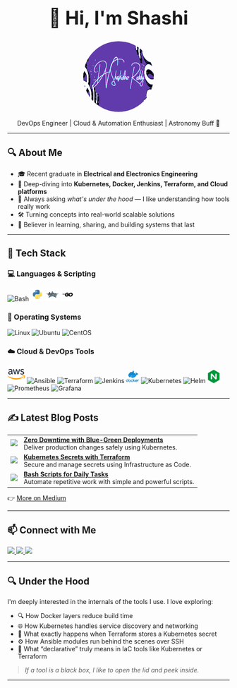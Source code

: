 <h1 align="center" style="font-size: 42px;">👋 Hi, I'm Shashi</h1>

<p align="center">
  <img src="https://github.com/Shashi2504/Shashi2504/blob/main/Profile.png?raw=true" width="160" height="160" style="border-radius: 50%;" />
</p>

<p align="center">
DevOps Engineer | Cloud & Automation Enthusiast | Astronomy Buff 🌌  
</p>

---

## 🔍 About Me

- 🎓 Recent graduate in **Electrical and Electronics Engineering**
- 🌱 Deep-diving into **Kubernetes, Docker, Jenkins, Terraform, and Cloud platforms**
- 🧠 Always asking *what's under the hood* — I like understanding how tools really work
- 🛠️ Turning concepts into real-world scalable solutions
- 🌟 Believer in learning, sharing, and building systems that last

---

## 🧰 Tech Stack

### 💻 Languages & Scripting
<p align="left">
  <img src="https://www.vectorlogo.zone/logos/gnu_bash/gnu_bash-icon.svg" title="Bash" width="30"/>
  <img src="https://raw.githubusercontent.com/github/explore/master/topics/python/python.png" title="Python" width="30"/>
  <img src="https://raw.githubusercontent.com/github/explore/master/topics/groovy/groovy.png" title="Groovy" width="30"/>
  <img src="https://raw.githubusercontent.com/github/explore/master/topics/go/go.png" title="Go" width="30"/>
</p>

### 🐧 Operating Systems
<p align="left">
  <img src="https://brandlogos.net/wp-content/uploads/2020/03/Linux-logo.png" title="Linux" width="30"/>
  <img src="https://www.vectorlogo.zone/logos/ubuntu/ubuntu-icon.svg" title="Ubuntu" width="30"/>
  <img src="https://www.vectorlogo.zone/logos/centos/centos-icon.svg" title="CentOS" width="30"/>
</p>

### ☁️ Cloud & DevOps Tools
<p align="left">
  <img src="https://raw.githubusercontent.com/devicons/devicon/master/icons/amazonwebservices/amazonwebservices-original-wordmark.svg" title="AWS" width="40"/>
  <img src="https://www.vectorlogo.zone/logos/ansible/ansible-icon.svg" title="Ansible" width="30"/>
  <img src="https://www.vectorlogo.zone/logos/terraformio/terraformio-icon.svg" title="Terraform" width="30"/>
  <img src="https://www.vectorlogo.zone/logos/jenkins/jenkins-icon.svg" title="Jenkins" width="30"/>
  <img src="https://raw.githubusercontent.com/github/explore/master/topics/docker/docker.png" title="Docker" width="30"/>
  <img src="https://www.vectorlogo.zone/logos/kubernetes/kubernetes-icon.svg" title="Kubernetes" width="30"/>
  <img src="https://www.vectorlogo.zone/logos/helmsh/helmsh-icon.svg" title="Helm" width="30"/>
  <img src="https://raw.githubusercontent.com/github/explore/master/topics/nginx/nginx.png" title="Nginx" width="30"/>
  <img src="https://www.vectorlogo.zone/logos/prometheusio/prometheusio-icon.svg" title="Prometheus" width="30"/>
  <img src="https://www.vectorlogo.zone/logos/grafana/grafana-icon.svg" title="Grafana" width="30"/>
</p>

---

## ✍️ Latest Blog Posts

<!-- MEDIUM_BLOG:START -->
<table>
<tr>
<td><img src="https://miro.medium.com/v2/resize:fit:300/format:webp/1*gYg8driE-oB9w6y5MNS5Pw.jpeg" width="80"/></td>
<td><a href="https://medium.com/weeklycloud/how-to-achieve-zero-downtime-with-blue-green-deployments-in-kubernetes-f16612b5c257"><strong>Zero Downtime with Blue-Green Deployments</strong></a><br>Deliver production changes safely using Kubernetes.</td>
</tr>
<tr>
<td><img src="https://miro.medium.com/v2/resize:fit:300/format:webp/1*oKgF3wdAK7bM2Mr-ImUVOw.png" width="80"/></td>
<td><a href="https://medium.com/weeklycloud/how-to-manage-your-kubernetes-secrets-with-terraform-e41dce31e9df"><strong>Kubernetes Secrets with Terraform</strong></a><br>Secure and manage secrets using Infrastructure as Code.</td>
</tr>
<tr>
<td><img src="https://miro.medium.com/v2/resize:fit:300/format:webp/1*nJhabZ_k2RckDJ2HO3ravA.jpeg" width="80"/></td>
<td><a href="https://medium.com/weeklycloud/how-these-bash-scripts-improve-you-daily-tasks-b215ebaf6020"><strong>Bash Scripts for Daily Tasks</strong></a><br>Automate repetitive work with simple and powerful scripts.</td>
</tr>
</table>
<!-- MEDIUM_BLOG:END -->

👉 [More on Medium](https://medium.com/@shashi_2912)

---

## 📫 Connect with Me

<p align="left">
  <a href="mailto:shashireddy0403@gmail.com" target="_blank">
    <img src="https://user-images.githubusercontent.com/85930567/175770833-302b4ef2-faeb-421f-88eb-744737a4ad74.png" height="30"/>
  </a>
  <a href="https://www.linkedin.com/in/d-v-shashidhar-reddy-9614291b7/" target="_blank">
    <img src="https://user-images.githubusercontent.com/85930567/175769904-8f101a4f-5415-4855-83d8-11e8c1ee37b1.png" height="30"/>
  </a>
  <a href="https://www.instagram.com/shashi_d04/" target="_blank">
    <img src="https://user-images.githubusercontent.com/85930567/175769762-aa808175-4426-428d-b383-8edd363c3573.png" height="30"/>
  </a>
</p>

---

## 🔍 Under the Hood

I'm deeply interested in the internals of the tools I use. I love exploring:

- 🔍 How Docker layers reduce build time
- 🌐 How Kubernetes handles service discovery and networking
- 🔐 What exactly happens when Terraform stores a Kubernetes secret
- ⚙️ How Ansible modules run behind the scenes over SSH
- 🧬 What “declarative” truly means in IaC tools like Kubernetes or Terraform

> _If a tool is a black box, I like to open the lid and peek inside._

---

